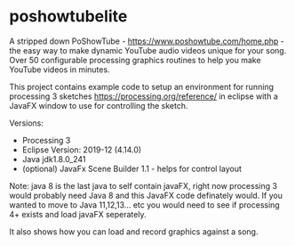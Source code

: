 # poshowtubelite

A stripped down PoShowTube - https://www.poshowtube.com/home.php - the easy way to make dynamic YouTube audio videos unique for your song. Over 50 configurable processing graphics routines to help you make YouTube videos in minutes.

This project contains example code to setup an environment for running processing 3 sketches https://processing.org/reference/  in eclipse with a JavaFX window to use for controlling the sketch.

Versions:
- Processing 3
- Eclipse Version: 2019-12 (4.14.0)
- Java jdk1.8.0_241
- (optional) JavaFx Scene Builder 1.1 - helps for control layout

Note: java 8 is the last java to self contain javaFX, right now processing 3 would probably need Java 8 and this JavaFX code definately would.  If you wanted to move to Java 11,12,13... etc you would need to see if processing 4+ exists and load javaFX seperately.

It also shows how you can load and record graphics against a song.
